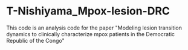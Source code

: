 # T-Nishiyama_Mpox-lesion-DRC
This code is an analysis code for the paper "Modeling lesion transition dynamics to clinically characterize mpox patients in the Democratic Republic of the Congo"
